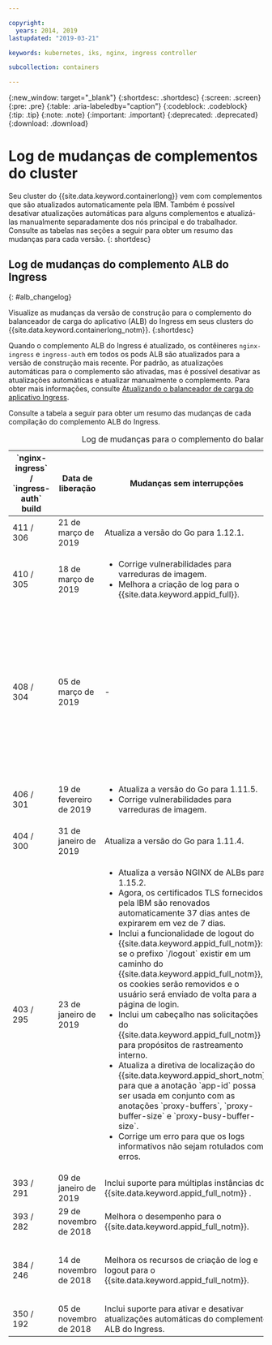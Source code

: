 ```yaml
---

copyright:
  years: 2014, 2019
lastupdated: "2019-03-21"

keywords: kubernetes, iks, nginx, ingress controller

subcollection: containers

---
```


{:new_window: target="_blank"}
{:shortdesc: .shortdesc}
{:screen: .screen}
{:pre: .pre}
{:table: .aria-labeledby="caption"}
{:codeblock: .codeblock}
{:tip: .tip}
{:note: .note}
{:important: .important}
{:deprecated: .deprecated}
{:download: .download}



# Log de mudanças de complementos do cluster

Seu cluster do {{site.data.keyword.containerlong}} vem com complementos que são atualizados automaticamente pela IBM. Também é possível desativar atualizações automáticas para alguns complementos e atualizá-las manualmente separadamente dos nós principal e do trabalhador. Consulte as tabelas nas seções a seguir para obter um resumo das mudanças para cada versão.
{: shortdesc}

## Log de mudanças do complemento ALB do Ingress
{: #alb_changelog}

Visualize as mudanças da versão de construção para o complemento do balanceador de carga do aplicativo (ALB) do Ingress em seus clusters do {{site.data.keyword.containerlong_notm}}.
{:shortdesc}

Quando o complemento ALB do Ingress é atualizado, os contêineres `nginx-ingress` e `ingress-auth` em todos os pods ALB são atualizados para a versão de construção mais recente. Por padrão, as atualizações automáticas para o complemento são ativadas, mas é possível desativar as atualizações automáticas e atualizar manualmente o complemento. Para obter mais informações, consulte [Atualizando o balanceador de carga do aplicativo Ingress](/docs/containers?topic=containers-update#alb).

Consulte a tabela a seguir para obter um resumo das mudanças de cada compilação do complemento ALB do Ingress.

<table summary="Visão geral de mudanças de construção para o complemento do balanceador de carga do aplicativo do aplicativo Ingress">
<caption>Log de mudanças para o complemento do balanceador de carga do aplicativo Ingress</caption>
<col width="12%">
<col width="12%">
<col width="41%">
<col width="35%">
<thead>
<tr>
<th>`nginx-ingress` / `ingress-auth` build</th>
<th>Data de liberação</th>
<th>Mudanças sem interrupções</th>
<th>Mudanças disruptivas</th>
</tr>
</thead>
<tbody>
<tr>
<td>411 / 306</td>
<td>21 de março de 2019</td>
<td>Atualiza a versão do Go para 1.12.1.</td>
<td>-</td>
</tr>
<tr>
<td>410 / 305</td>
<td>18 de março de 2019</td>
<td><ul>
<li>Corrige vulnerabilidades para varreduras de imagem.</li>
<li>Melhora a criação de log para o  {{site.data.keyword.appid_full}}.</li>
</ul></td>
<td>-</td>
</tr>
<tr>
<td>408 / 304</td>
<td>05 de março de 2019</td>
<td>-</td>
<td>Corrige erros na integração de autorização relacionados à funcionalidade de logout, expiração do token e retorno de chamada de autorização `OAuth`. Essas correções serão implementadas apenas se você tiver ativado a autorização do {{site.data.keyword.appid_full_notm}} usando a anotação [`appid-auth`](/docs/containers?topic=containers-ingress_annotation#appid-auth). Para implementar essas correções, os cabeçalhos adicionais são incluídos, o que aumenta o tamanho total do cabeçalho. Dependendo do tamanho de seus próprios cabeçalhos e do tamanho total de respostas, pode ser necessário ajustar quaisquer [anotações de buffer do proxy](/docs/containers?topic=containers-ingress_annotation#proxy-buffer) que você usa.</td>
</tr>
<tr>
<td>406 / 301</td>
<td>19 de fevereiro de 2019</td>
<td><ul>
<li>Atualiza a versão do Go para 1.11.5.</li>
<li>Corrige vulnerabilidades para varreduras de imagem.</li>
</ul></td>
<td>-</td>
</tr>
<tr>
<td>404 / 300</td>
<td>31 de janeiro de 2019</td>
<td>Atualiza a versão do Go para 1.11.4.</td>
<td>-</td>
</tr>
<tr>
<td>403 / 295</td>
<td>23 de janeiro de 2019</td>
<td><ul>
<li>Atualiza a versão NGINX de ALBs para 1.15.2.</li>
<li>Agora, os certificados TLS fornecidos pela IBM são renovados automaticamente 37 dias antes de expirarem em vez de 7 dias.</li>
<li>Inclui a funcionalidade de logout do {{site.data.keyword.appid_full_notm}}: se o prefixo `/logout` existir em um caminho do {{site.data.keyword.appid_full_notm}}, os cookies serão removidos e o usuário será enviado de volta para a página de login.</li>
<li>Inclui um cabeçalho nas solicitações do {{site.data.keyword.appid_full_notm}} para propósitos de rastreamento interno.</li>
<li>Atualiza a diretiva de localização do {{site.data.keyword.appid_short_notm}} para que a anotação `app-id` possa ser usada em conjunto com as anotações `proxy-buffers`, `proxy-buffer-size` e `proxy-busy-buffer-size`.</li>
<li>Corrige um erro para que os logs informativos não sejam rotulados como erros.</li>
</ul></td>
<td>Desativa o TLS 1.0 e 1.1 por padrão. Se os clientes que se conectarem a seus apps suportarem TLS 1.2, nenhuma ação será necessária. Se você ainda tiver clientes anteriores que requerem suporte do TLS 1.0 ou 1.1, ative manualmente as versões do TLS necessárias seguindo [estas etapas](/docs/containers?topic=containers-ingress#ssl_protocols_ciphers). Para obter mais informações sobre como ver as versões do TLS que seus clientes usam para acessar seus apps, consulte esta [Postagem do blog do {{site.data.keyword.Bluemix_notm}}](https://www.ibm.com/blogs/bluemix/2018/11/ibm-cloud-kubernetes-service-alb-update-tls-1-0-and-1-1-disabled-by-default/).</td>
</tr>
<tr>
<td>393 / 291</td>
<td>09 de janeiro de 2019</td>
<td>Inclui suporte para múltiplas instâncias do  {{site.data.keyword.appid_full_notm}} .</td>
<td>-</td>
</tr>
<tr>
<td>393 / 282</td>
<td>29 de novembro de 2018</td>
<td>Melhora o desempenho para o  {{site.data.keyword.appid_full_notm}}.</td>
<td>-</td>
</tr>
<tr>
<td>384 / 246</td>
<td>14 de novembro de 2018</td>
<td>Melhora os recursos de criação de log e logout para o  {{site.data.keyword.appid_full_notm}}.</td>
<td>Substitui o certificado autoassinado para `*.containers.mybluemix.net` com o certificado assinado LetsEncrypt que é gerado automaticamente para o cluster e é usado por ele. O certificado autoassinado `*.containers.mybluemix.net` é removido.</td>
</tr>
<tr>
<td>350 / 192</td>
<td>05 de novembro de 2018</td>
<td>Inclui suporte para ativar e desativar atualizações automáticas do complemento ALB do Ingress.</td>
<td>-</td>
</tr>
</tbody>
</table>
